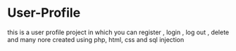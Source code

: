 # User-Profile
this is a user profile project in which you can register , login , log out , delete and many nore
created using php, html, css and sql injection
